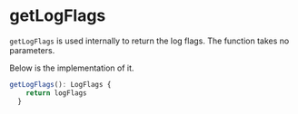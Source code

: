 # getLogFlags

`getLogFlags` is used internally to return the log flags. The function takes no parameters.

Below is the implementation of it.

```ts
getLogFlags(): LogFlags {
    return logFlags
  }
```
